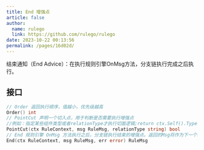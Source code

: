 ```yaml
---
title: End 增强点
article: false
author: 
  name: rulego
  link: https://github.com/rulego/rulego
date: 2023-10-22 00:13:56
permalink: /pages/16d02d/
---
```


结束通知（End Advice）：在执行规则引擎OnMsg方法，分支链执行完成之后执行。

## 接口

```go
// Order 返回执行顺序，值越小，优先级越高
Order() int
// PointCut 声明一个切入点，用于判断是否需要执行增强点
//例如：指定某些组件类型或者relationType才执行切面逻辑;return ctx.Self().Type()=="mqttClient"
PointCut(ctx RuleContext, msg RuleMsg, relationType string) bool
// End 规则引擎 OnMsg 方法执行之后，分支链执行结束的增强点。返回的Msg将作为下一个增强点的入参。
End(ctx RuleContext, msg RuleMsg, err error) RuleMsg
```
